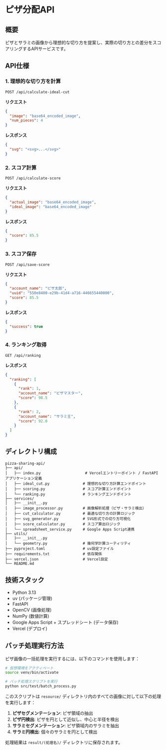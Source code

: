 # ピザ分配API

## 概要

ピザとサラミの画像から理想的な切り方を提案し、実際の切り方との差分をスコアリングするAPIサービスです。

## API仕様

### 1. 理想的な切り方を計算
```
POST /api/calculate-ideal-cut
```

**リクエスト**
```json
{
  "image": "base64_encoded_image",
  "num_pieces": 4
}
```

**レスポンス**
```json
{
  "svg": "<svg>...</svg>"
}
```

### 2. スコア計算
```
POST /api/calculate-score
```

**リクエスト**
```json
{
  "actual_image": "base64_encoded_image",
  "ideal_image": "base64_encoded_image"
}
```

**レスポンス**
```json
{
  "score": 85.5
}
```

### 3. スコア保存
```
POST /api/save-score
```

**リクエスト**
```json
{
  "account_name": "ピザ太郎",
  "uuid": "550e8400-e29b-41d4-a716-446655440000",
  "score": 85.5
}
```

**レスポンス**
```json
{
  "success": true
}
```

### 4. ランキング取得
```
GET /api/ranking
```

**レスポンス**
```json
{
  "ranking": [
    {
      "rank": 1,
      "account_name": "ピザマスター",
      "score": 98.5
    },
    {
      "rank": 2,
      "account_name": "サラミ王",
      "score": 92.0
    }
  ]
}
```

## ディレクトリ構成

```
pizza-sharing-api/
├── api/
│   ├── index.py                    # Vercelエントリーポイント / FastAPIアプリケーション定義
│   ├── ideal_cut.py               # 理想的な切り方計算エンドポイント
│   ├── scoring.py                 # スコア計算エンドポイント
│   └── ranking.py                 # ランキングエンドポイント
├── services/
│   ├── __init__.py
│   ├── image_processor.py         # 画像解析処理（ピザ・サラミ検出）
│   ├── cut_calculator.py          # 最適な切り方の計算ロジック
│   ├── svg_generator.py           # SVG形式での切り方可視化
│   ├── score_calculator.py        # スコア算出ロジック
│   └── spreadsheet_service.py     # Google Apps Script連携
├── utils/
│   ├── __init__.py
│   └── geometry.py                # 幾何学計算ユーティリティ
├── pyproject.toml                 # uv設定ファイル
├── requirements.txt               # 依存関係
├── vercel.json                    # Vercel設定
└── README.md
```

## 技術スタック

- Python 3.13
- uv (パッケージ管理)
- FastAPI
- OpenCV (画像処理)
- NumPy (数値計算)
- Google Apps Script + スプレッドシート (データ保存)
- Vercel (デプロイ)

## バッチ処理実行方法

ピザ画像の一括処理を実行するには、以下のコマンドを使用します：

```bash
# 仮想環境をアクティベート
source venv/bin/activate

# バッチ処理スクリプトを実行
python src/test/batch_process.py
```

このスクリプトは `resource/` ディレクトリ内のすべての画像に対して以下の処理を実行します：

1. **ピザセグメンテーション**: ピザ領域の抽出
2. **ピザ円検出**: ピザを円として近似し、中心と半径を検出
3. **サラミセグメンテーション**: ピザ領域内のサラミを抽出
4. **サラミ円検出**: 個々のサラミを円として検出

処理結果は `result/(処理名)/` ディレクトリに保存されます。
